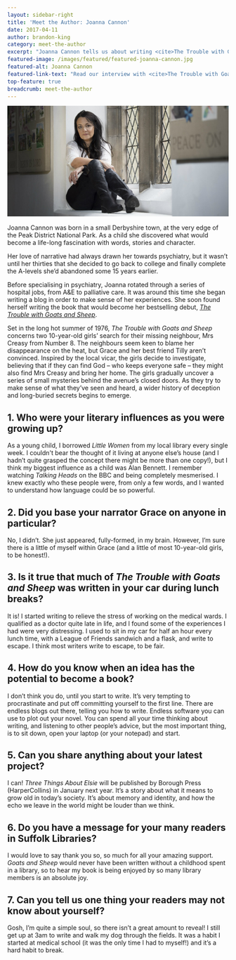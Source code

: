```yaml
---
layout: sidebar-right
title: 'Meet the Author: Joanna Cannon'
date: 2017-04-11
author: brandon-king
category: meet-the-author
excerpt: "Joanna Cannon tells us about writing <cite>The Trouble with Goats and Sheep</cite> early in the morning and during her lunch breaks while working as a psychiatrist."
featured-image: /images/featured/featured-joanna-cannon.jpg
featured-alt: Joanna Cannon
featured-link-text: "Read our interview with <cite>The Trouble with Goats and Sheep</cite> author Joanna Cannon."
top-feature: true
breadcrumb: meet-the-author
---
```


![Joanna Cannon](/images/featured/featured-joanna-cannon.jpg)

Joanna Cannon was born in a small Derbyshire town, at the very edge of the Peak District National Park. As a child she discovered what would become a life-long fascination with words, stories and character.

Her love of narrative had always drawn her towards psychiatry, but it wasn’t until her thirties that she decided to go back to college and finally complete the A-levels she’d abandoned some 15 years earlier.

Before specialising in psychiatry, Joanna rotated through a series of hospital jobs, from A&E to palliative care. It was around this time she began writing a blog in order to make sense of her experiences. She soon found herself writing the book that would become her bestselling debut, [<cite>The Trouble with Goats and Sheep</cite>](https://suffolk.spydus.co.uk/cgi-bin/spydus.exe/ENQ/OPAC/BIBENQ?BRN=2072201).

Set in the long hot summer of 1976, <cite>The Trouble with Goats and Sheep</cite> concerns two 10-year-old girls’ search for their missing neighbour, Mrs Creasy from Number 8. The neighbours seem keen to blame her disappearance on the heat, but Grace and her best friend Tilly aren’t convinced. Inspired by the local vicar, the girls decide to investigate, believing that if they can find God – who keeps everyone safe – they might also find Mrs Creasy and bring her home. The girls gradually uncover a series of small mysteries behind the avenue’s closed doors. As they try to make sense of what they’ve seen and heard, a wider history of deception and long-buried secrets begins to emerge.

## 1. Who were your literary influences as you were growing up?

As a young child, I borrowed <cite>Little Women</cite> from my local library every single week. I couldn't bear the thought of it living at anyone else’s house (and I hadn’t quite grasped the concept there might be more than one copy!), but I think my biggest influence as a child was Alan Bennett. I remember watching <cite>Talking Heads</cite> on the BBC and being completely mesmerised. I knew exactly who these people were, from only a few words, and I wanted to understand how language could be so powerful.

## 2. Did you base your narrator Grace on anyone in particular?

No, I didn’t. She just appeared, fully-formed, in my brain. However, I’m sure there is a little of myself within Grace (and a little of most 10-year-old girls, to be honest!).

## 3. Is it true that much of <cite>The Trouble with Goats and Sheep</cite> was written in your car during lunch breaks?

It is! I started writing to relieve the stress of working on the medical wards. I qualified as a doctor quite late in life, and I found some of the experiences I had were very distressing. I used to sit in my car for half an hour every lunch time, with a League of Friends sandwich and a flask, and write to escape. I think most writers write to escape, to be fair.

## 4. How do you know when an idea has the potential to become a book?

I don’t think you do, until you start to write. It’s very tempting to procrastinate and put off committing yourself to the first line. There are endless blogs out there, telling you how to write. Endless software you can use to plot out your novel. You can spend all your time thinking about writing, and listening to other people’s advice, but the most important thing, is to sit down, open your laptop (or your notepad) and start.

## 5. Can you share anything about your latest project?

I can! <cite>Three Things About Elsie</cite> will be published by Borough Press (HarperCollins) in January next year. It’s a story about what it means to grow old in today’s society. It’s about memory and identity, and how the echo we leave in the world might be louder than we think.

## 6. Do you have a message for your many readers in Suffolk Libraries?
I would love to say thank you so, so much for all your amazing support. <cite>Goats and Sheep</cite> would never have been written without a childhood spent in a library, so to hear my book is being enjoyed by so many library members is an absolute joy.

## 7. Can you tell us one thing your readers may not know about yourself?

Gosh, I’m quite a simple soul, so there isn’t a great amount to reveal! I still get up at 3am to write and walk my dog through the fields. It was a habit I started at medical school (it was the only time I had to myself!) and it’s a hard habit to break.
